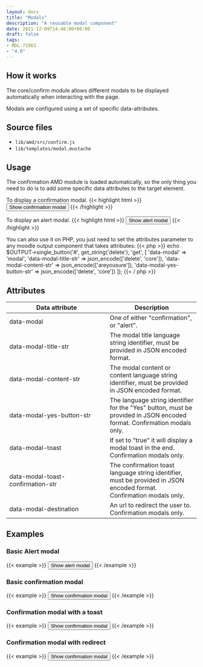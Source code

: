 ```yaml
---
layout: docs
title: "Modals"
description: "A reusable modal component"
date: 2021-12-09T14:48:00+08:00
draft: false
tags:
- MDL-71963
- "4.0"
---
```


## How it works

The core/confirm module allows different modals to be displayed automatically when interacting with the page.

Modals are configured using a set of specific data-attributes.

## Source files

* `lib/amd/src/confirm.js`
* `lib/templates/modal.mustache`

## Usage
The confirmation AMD module is loaded automatically, so the only thing you need to do is to add some specific data attributes
to the target element.

To display a confirmation modal.
{{< highlight html >}}
<button type="button" class="btn btn-primary" data-modal="confirmation" data-modal-title-str='["delete", "core"]'
data-modal-content-str='["areyousure"]' data-modal-yes-button-str='["delete", "core"]'>Show confirmation modal</button>
{{< /highlight >}}

To display an alert modal.
{{< highlight html >}}
<button type="button" class="btn btn-primary" data-modal="alert" data-modal-title-str='["cookiesenabled", "core"]'
data-modal-content-str='["cookiesenabled_help_html", "core"]'>Show alert modal</button>
{{< /highlight >}}

You can also use it on PHP, you just need to set the attributes parameter to any moodle output component that takes attributes:
{{< php >}}
echo $OUTPUT->single_button('#', get_string('delete'), 'get', [
    'data-modal' => 'modal',
    'data-modal-title-str' => json_encode(['delete', 'core']),
    'data-modal-content-str' => json_encode(['areyousure']),
    'data-modal-yes-button-str' => json_encode(['delete', 'core'])
]);
{{< / php >}}

## Attributes

<table class="table">
  <thead>
    <tr>
      <th style="width: 250px;">Data attribute</th>
      <th>Description</th>
    </tr>
  </thead>
  <tbody>
    <tr>
      <td>data-modal</td>
      <td>One of either "confirmation", or "alert".</td>
    </tr>
    <tr>
      <td>data-modal-title-str</td>
      <td>The modal title language string identifier, must be provided in JSON encoded format.</td>
    </tr>
    <tr>
      <td>data-modal-content-str</td>
      <td>The modal content or content language string identifier, must be provided in JSON encoded format.</td>
    </tr>
    <tr>
      <td>data-modal-yes-button-str</td>
      <td>
        The language string identifier for the "Yes" button, must be provided in JSON encoded format.
        Confirmation modals only.
      </td>
    </tr>
    <tr>
      <td>data-modal-toast</td>
      <td>
        If set to "true" it will display a modal toast in the end.
        Confirmation modals only.
      </td>
    </tr>
    <tr>
      <td>data-modal-toast-confirmation-str</td>
      <td>
        The confirmation toast language string identifier, must be provided in JSON encoded format.
        Confirmation modals only.
      </td>
    </tr>
    <tr>
      <td>data-modal-destination</td>
      <td>
        An url to redirect the user to.
        Confirmation modals only.
      </td>
    </tr>
  </tbody>
</table>

## Examples

### Basic Alert modal

{{< example >}}
<button type="button" class="btn btn-primary" data-modal="alert" data-modal-title-str='["cookiesenabled", "core"]'
data-modal-content-str='["cookiesenabled_help_html", "core"]'>Show alert modal</button>
{{< /example >}}

### Basic confirmation modal

{{< example >}}
<button type="button" class="btn btn-primary" data-modal="confirmation" data-modal-title-str='["delete", "core"]'
data-modal-content-str='["areyousure"]' data-modal-yes-button-str='["delete", "core"]'>Show confirmation modal</button>
{{< /example >}}

### Confirmation modal with a toast

{{< example >}}
<button type="button" class="btn btn-primary" data-modal="confirmation" data-modal-title-str='["delete", "core"]'
data-modal-content-str='["areyousure"]' data-modal-yes-button-str='["delete", "core"]' data-modal-toast="true"
data-modal-toast-confirmation-str='["deleteblockinprogress", "block", "Online users"]'>Show confirmation modal</button>
{{< /example >}}

### Confirmation modal with redirect

{{< example >}}
<button type="button" class="btn btn-primary" data-modal="confirmation" data-modal-title-str='["delete", "core"]'
data-modal-content-str='["areyousure"]' data-modal-yes-button-str='["delete", "core"]'
data-modal-destination="http://moodle.com">Show confirmation modal</button>
{{< /example >}}
